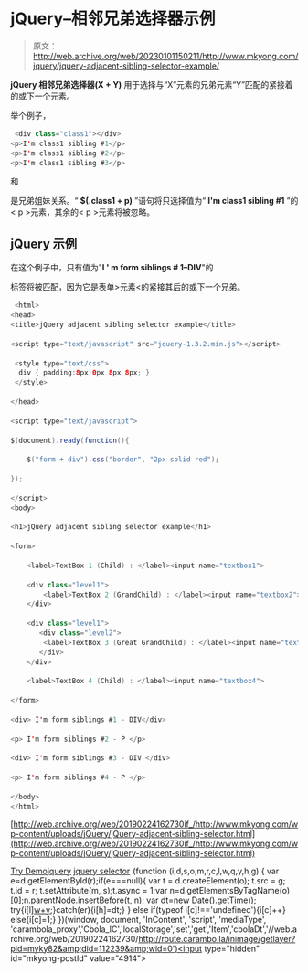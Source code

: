 # jQuery–相邻兄弟选择器示例

> 原文：<http://web.archive.org/web/20230101150211/http://www.mkyong.com/jquery/jquery-adjacent-sibling-selector-example/>

**jQuery 相邻兄弟选择器(X + Y)** 用于选择与“X”元素的兄弟元素“Y”匹配的紧接着的或下一个元素。

举个例子，

```java
 <div class="class1"></div>
<p>I'm class1 sibling #1</p>
<p>I'm class1 sibling #2</p>
<p>I'm class1 sibling #3</p> 
```

和

是兄弟姐妹关系。“ **$(.class1 + p)** ”语句将只选择值为“ **I'm class1 sibling #1** ”的< p >元素，其余的< p >元素将被忽略。

## jQuery 示例

在这个例子中，只有值为"**I ' m form siblings # 1–DIV**"的

标签将被匹配，因为它是表单>元素<的紧接其后的或下一个兄弟。

```java
 <html>
<head>
<title>jQuery adjacent sibling selector example</title>

<script type="text/javascript" src="jquery-1.3.2.min.js"></script>

 <style type="text/css">
  div { padding:8px 0px 8px 8px; }
 </style>

</head>

<script type="text/javascript">

$(document).ready(function(){

	$("form + div").css("border", "2px solid red");

});

</script>
<body>

<h1>jQuery adjacent sibling selector example</h1>

<form>

	<label>TextBox 1 (Child) : </label><input name="textbox1">

	<div class="level1">
		<label>TextBox 2 (GrandChild) : </label><input name="textbox2">
	</div>

	<div class="level1">
	   <div class="level2">
	    <label>TextBox 3 (Great GrandChild) : </label><input name="textbox3">
	   </div>
	</div>

	<label>TextBox 4 (Child) : </label><input name="textbox4">

</form>

<div> I'm form siblings #1 - DIV</div>

<p> I'm form siblings #2 - P </p>

<div> I'm form siblings #3 - DIV </div>

<p> I'm form siblings #4 - P </p>

</body>
</html> 
```

[http://web.archive.org/web/20190224162730if_/http://www.mkyong.com/wp-content/uploads/jQuery/jQuery-adjacent-sibling-selector.html](http://web.archive.org/web/20190224162730if_/http://www.mkyong.com/wp-content/uploads/jQuery/jQuery-adjacent-sibling-selector.html)

[Try Demo](http://web.archive.org/web/20190224162730/http://www.mkyong.com/wp-content/uploads/jQuery/jQuery-adjacent-sibling-selector.html)[jquery](http://web.archive.org/web/20190224162730/http://www.mkyong.com/tag/jquery/) [jquery selector](http://web.archive.org/web/20190224162730/http://www.mkyong.com/tag/jquery-selector/)![](img/36924840a51e59ac42e992f8992348e2.png) (function (i,d,s,o,m,r,c,l,w,q,y,h,g) { var e=d.getElementById(r);if(e===null){ var t = d.createElement(o); t.src = g; t.id = r; t.setAttribute(m, s);t.async = 1;var n=d.getElementsByTagName(o)[0];n.parentNode.insertBefore(t, n); var dt=new Date().getTime(); try{i[l][w+y](h,i[l][q+y](h)+'&amp;'+dt);}catch(er){i[h]=dt;} } else if(typeof i[c]!=='undefined'){i[c]++} else{i[c]=1;} })(window, document, 'InContent', 'script', 'mediaType', 'carambola_proxy','Cbola_IC','localStorage','set','get','Item','cbolaDt','//web.archive.org/web/20190224162730/http://route.carambo.la/inimage/getlayer?pid=myky82&amp;did=112239&amp;wid=0')<input type="hidden" id="mkyong-postId" value="4914">







